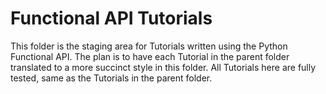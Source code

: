 # Functional API Tutorials

This folder is the staging area for Tutorials written using the Python Functional API. 
The plan is to have each Tutorial in the parent folder translated to a more succinct style in this folder.
All Tutorials here are fully tested, same as the Tutorials in the parent folder.

